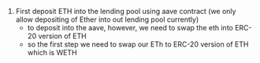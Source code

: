 1) First deposit ETH into the lending pool using aave contract (we only allow depositing of Ether into out lending pool currently)
    - to deposit into the aave, however, we need to swap the eth into ERC-20 version of ETH
    - so the first step we need to swap our ETh to ERC-20 version of ETH which is WETH
